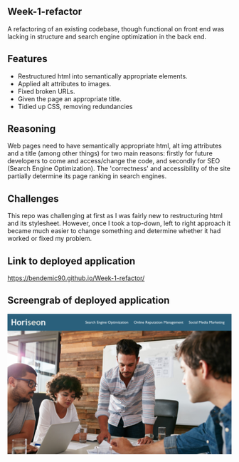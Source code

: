 ## Week-1-refactor
A refactoring of an existing codebase, though functional on front end was lacking in structure and search engine optimization in the back end. 

## Features
* Restructured html into semantically appropriate elements. 
* Applied alt attributes to images. 
* Fixed broken URLs. 
* Given the page an appropriate title. 
* Tidied up CSS, removing redundancies

## Reasoning
Web pages need to have semantically appropriate html, alt img attributes and a title (among other things) for two main reasons: firstly for future developers to come and access/change the code, and secondly for SEO (Search Engine Optimization). The 'correctness' and accessibility of the site partially determine its page ranking in search engines. 

## Challenges
This repo was challenging at first as I was fairly new to restructuring html and its stylesheet. However, once I took a top-down, left to right approach it became much easier to change something and determine whether it had worked or fixed my problem. 

## Link to deployed application
https://bendemic90.github.io/Week-1-refactor/

## Screengrab of deployed application
![screengrab](https://github.com/bendemic90/Week-1-refactor/blob/main/assets/images/bendemic90_github_io_week-1-refactor_.png)